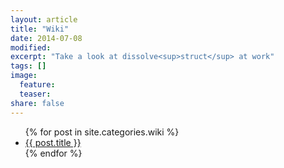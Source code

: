 ```yaml
---
layout: article
title: "Wiki"
date: 2014-07-08
modified:
excerpt: "Take a look at dissolve<sup>struct</sup> at work"
tags: []
image:
  feature:
  teaser:
share: false
---
```


<ul>
{% for post in site.categories.wiki %}
  <li><a href="{{ site.url }}{{ post.url }}">{{ post.title }}</a></li>
{% endfor %}
</ul>
